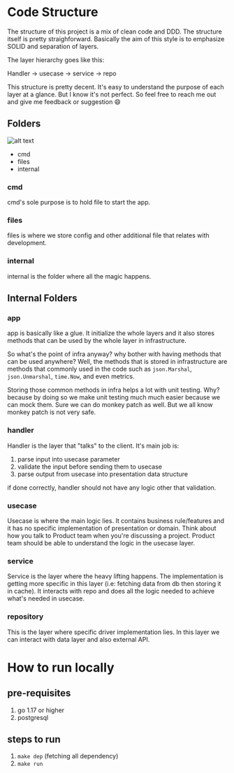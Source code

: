 # Code Structure

The structure of this project is a mix of clean code and DDD. The structure itself is pretty straighforward. Basically the aim of this style is to emphasize SOLID and separation of layers.

The layer hierarchy goes like this:

Handler -> usecase -> service -> repo

This structure is pretty decent. It's easy to understand the purpose of each layer at a glance. But I know it's not perfect. So feel free to reach me out and give me feedback or suggestion 😄

## Folders

![alt text](image.png)

- cmd
- files
- internal

### cmd

cmd's sole purpose is to hold file to start the app.

### files

files is where we store config and other additional file that relates with development.

### internal

internal is the folder where all the magic happens.

## Internal Folders

### app

app is basically like a glue. It initialize the whole layers and it also stores methods that can be used by the whole layer in infrastructure.

So what's the point of infra anyway? why bother with having methods that can be used anywhere? Well, the methods that is stored in infrastructure are methods that commonly used in the code such as `json.Marshal`, `json.Unmarshal`, `time.Now`, and even metrics.

Storing those common methods in infra helps a lot with unit testing. Why? because by doing so we make unit testing much much easier because we can mock them. Sure we can do monkey patch as well. But we all know monkey patch is not very safe.

### handler

Handler is the layer that "talks" to the client. It's main job is:

1. parse input into usecase parameter
2. validate the input before sending them to usecase
3. parse output from usecase into presentation data structure

if done correctly, handler should not have any logic other that validation.

### usecase

Usecase is where the main logic lies. It contains business rule/features and it has no specific implementation of presentation or domain. Think about how you talk to Product team when you're discussing a project. Product team should be able to understand the logic in the usecase layer.

### service

Service is the layer where the heavy lifting happens. The implementation is getting more specific in this layer (i.e: fetching data from db then storing it in cache). It interacts with repo and does all the logic needed to achieve what's needed in usecase.

### repository

This is the layer where specific driver implementation lies. In this layer we can interact with data layer and also external API.

# How to run locally

## pre-requisites

1. go 1.17 or higher
2. postgresql

## steps to run

1. `make dep` (fetching all dependency)
2. `make run`
